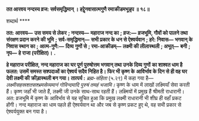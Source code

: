 **तत आरवय नन्दस्य व्रज: सर्वसमृद्धिमान् ।** **हरेॢनवासात्मगुणै रमाक्रीडमभून्नृप ॥ १८॥** 

शब्दार्थ **** 

**तत: आरवय—** **उस समय से लेकर** **; नन्दस्य—** **महाराज नन्द का** **; व्रज:—** **व्रजभूमि, गौवों को पालने तथा संरक्षण प्रदान करने की** **भूमि** **; सर्व-समृद्धिमान्—** **सभी प्रकार के धन से ऐश्वर्यवान** **; हरे: निवास—** **भगवान् के निवास स्थान का** **; आत्म-गुणै:—** **दिव्य** **गुणों से** **; रमा-आक्रीडम्—** **लक्ष्मी की लीलास्थली** **; अभूत्—** **बनी** **; नृप—** **हे राजा (परीक्षित)।** **.** 

**हे महाराज परीक्षित, नन्द महाराज का घर पूर्ण पुरुषोत्तम भगवान् तथा उनके दिव्य गुणों** **का शाश्वत धाम है फलत: उसमें समस्त सश्पदाओं का ऐश्वर्य सदैव निहित है। फिर भी कृष्ण के** **आविर्भाव के दिन से ही वह घर देवी लक्ष्मी की क्रीड़ास्थली बन गया।** **तात्पर्य :** *ब्रह्म-संहिता* (५.२९) में कहा गया है— *लक्ष्मीसहस्रशतसश्भ्रमसेव्यमानं गोविन्दमादि* *पुरुषं तमहं भजामि।* कृष्ण के धाम में लाखों लक्ष्मियाँ सेवा करती हैं। कृष्ण जहाँ भी जाते हैं, लक्ष्मी जी उनके साथ-साथ रहती हैं। लक्ष्मियों में प्रमुख हैं श्रीमती राधारानी। अत: व्रजभूमि में कृष्ण के आविर्भाव से यह सूचित हुआ कि प्रमुख लक्ष्मी राधारानी भी शीघ्र ही वहाँ प्रकट होंगी। नन्द महाराज का धाम पहले ही ऐश्वर्यवान था और जब से कृष्ण प्रकट हुए थे, वह सभी प्रकार से ऐश्वर्ययुक्त बन गया है।  
